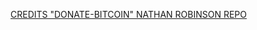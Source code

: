 <!-- Original project: donate-bitcoin 2016  Nathan Robinson -->
[CREDITS "DONATE-BITCOIN" NATHAN ROBINSON REPO](https://github.com/nrobinson2000/donate-bitcoin)
